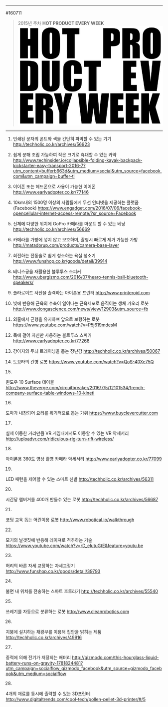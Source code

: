 
---  
#160711  
> 2015년 주차 **HOT PRODUCT EVERY WEEK**  
> ![pic](../image/MAIN.png)  

---  

1. 인쇄된 문자의 폰트와 색을 간단히 파악할 수 있는 기기
http://techholic.co.kr/archives/56923

2. 쉽게 분해 조립 가능하여 작은 크기로 휴대할 수 있는 카약
http://www.techinsider.io/collapsible-folding-kayak-backpack-kickstarter-easy-transport-2016-7?utm_content=bufferb663d&utm_medium=social&utm_source=facebook.com&utm_campaign=buffer-ti

3. 이어폰 또는 헤드폰으로 사용이 가능한 이어폰
http://www.earlyadopter.co.kr/77146

4. 10km내의 1500명 이상의 사람들에게 무선 인터넷을 제공하는 플랫폼 (Facebook)
https://www.engadget.com/2016/07/06/facebook-opencellular-internet-access-remote/?sr_source=Facebook

5. 신체에 다양한 위치에 GoPro 카메라를 마운트 할 수 있는 베낭
http://techholic.co.kr/archives/56669

6. 카메라를 가방에 넣지 않고 보호하며, 촬영시 빠르게 제거 가능한 가방
http://matadorup.com/products/camera-base-layer

7. 회전하는 전동솔로 쉽게 청소하는 욕실 청소기
http://www.funshop.co.kr/goods/detail/39914

8. 테니스공을 재활용한 블루투스 스피커
http://www.ubergizmo.com/2016/07/hearo-tennis-ball-bluetooth-speakers/

9. 폴라로이드 사진을 출력하는 아이폰용 프린터
http://www.printeroid.com

10. 빛에 반응해 근육의 수축이 일어나는 근육세포로 움직이는 생체 가오리 로봇
http://www.dongascience.com/news/view/12903&utm_source=fb

11. 외줄에서 균형을 유지하며 앞으로 보행하는 로봇
https://www.youtube.com/watch?v=P5j619mdesM

12. 목에 걸어 자신만 사용하는 블르투스 스피커
http://www.earlyadopter.co.kr/77268

13. 강아지의 두뇌 트레이닝을 돕는 장난감
http://techholic.co.kr/archives/50067

14. 도요타의 간병 로봇
https://www.youtube.com/watch?v=QoS-40Xe75Q

15. 
윈도우 10 Surface 테이블
http://www.theverge.com/circuitbreaker/2016/7/5/12101534/french-company-surface-table-windows-10-kineti

16. 
도마가 내장되어 요리를 획기적으로 돕는 가위
https://www.buyclevercutter.com

17. 
실제 이동한 거리만큼 VR 게임내에서도 이동할 수 있는 VR 악세서리
http://uploadvr.com/ridiculous-rig-turn-rift-wireless/

18. 
아이폰용 360도 영상 촬영 카메라 악세서리
http://www.earlyadopter.co.kr/77099

19. 
LED 패턴을 제어할 수 있는 스마트 신발
http://techholic.co.kr/archives/56311

20. 
시간당 햄버거를 400개 만들수 있는 로봇
http://techholic.co.kr/archives/56687

21. 
코딩 교육 돕는 어린이용 로봇
http://www.robotical.io/walkthrough

22. 
모기의 날갯짓에 반응해 레이져로 격추하는 기술
https://www.youtube.com/watch?v=rD_eIutuGtE&feature=youtu.be

23. 
허리의 바른 자세 교정하는 자세교정기
http://www.funshop.co.kr/goods/detail/39793

24. 
불면 내 위치를 전송하는 스마트 호루라기
http://techholic.co.kr/archives/55540

25. 
쓰레기를 자동으로 분류하는 로봇
http://www.cleanrobotics.com

26. 
지붕에 설치하는 채광부를 이용해 집안을 밝히는 제품
http://techholic.co.kr/archives/49916

27. 
중력에 의해 전기가 저장되는 배터리 
http://gizmodo.com/this-hourglass-liquid-battery-runs-on-gravity-1781824481?utm_campaign=socialflow_gizmodo_facebook&utm_source=gizmodo_facebook&utm_medium=socialflow

28. 
4개의 재료를 동시에 출력할 수 있는 3D프린터
http://www.digitaltrends.com/cool-tech/pollen-pellet-3d-printer/#/5
